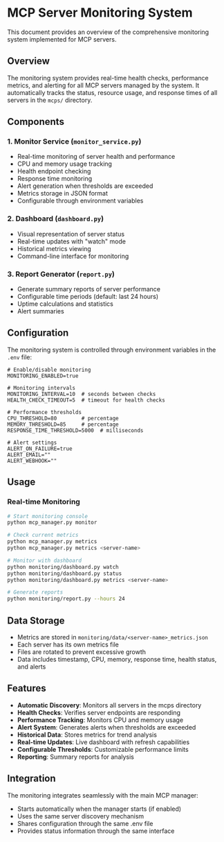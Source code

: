 # MCP Server Monitoring System

This document provides an overview of the comprehensive monitoring system implemented for MCP servers.

## Overview

The monitoring system provides real-time health checks, performance metrics, and alerting for all MCP servers managed by the system. It automatically tracks the status, resource usage, and response times of all servers in the `mcps/` directory.

## Components

### 1. Monitor Service (`monitor_service.py`)
- Real-time monitoring of server health and performance
- CPU and memory usage tracking
- Health endpoint checking
- Response time monitoring
- Alert generation when thresholds are exceeded
- Metrics storage in JSON format
- Configurable through environment variables

### 2. Dashboard (`dashboard.py`)
- Visual representation of server status
- Real-time updates with "watch" mode
- Historical metrics viewing
- Command-line interface for monitoring

### 3. Report Generator (`report.py`)
- Generate summary reports of server performance
- Configurable time periods (default: last 24 hours)
- Uptime calculations and statistics
- Alert summaries

## Configuration

The monitoring system is controlled through environment variables in the `.env` file:

```
# Enable/disable monitoring
MONITORING_ENABLED=true

# Monitoring intervals
MONITORING_INTERVAL=10  # seconds between checks
HEALTH_CHECK_TIMEOUT=5  # timeout for health checks

# Performance thresholds
CPU_THRESHOLD=80        # percentage
MEMORY_THRESHOLD=85     # percentage
RESPONSE_TIME_THRESHOLD=5000  # milliseconds

# Alert settings
ALERT_ON_FAILURE=true
ALERT_EMAIL=""
ALERT_WEBHOOK=""
```

## Usage

### Real-time Monitoring
```bash
# Start monitoring console
python mcp_manager.py monitor

# Check current metrics
python mcp_manager.py metrics
python mcp_manager.py metrics <server-name>

# Monitor with dashboard
python monitoring/dashboard.py watch
python monitoring/dashboard.py status
python monitoring/dashboard.py metrics <server-name>

# Generate reports
python monitoring/report.py --hours 24
```

## Data Storage

- Metrics are stored in `monitoring/data/<server-name>_metrics.json`
- Each server has its own metrics file
- Files are rotated to prevent excessive growth
- Data includes timestamp, CPU, memory, response time, health status, and alerts

## Features

- **Automatic Discovery**: Monitors all servers in the mcps directory
- **Health Checks**: Verifies server endpoints are responding
- **Performance Tracking**: Monitors CPU and memory usage
- **Alert System**: Generates alerts when thresholds are exceeded
- **Historical Data**: Stores metrics for trend analysis
- **Real-time Updates**: Live dashboard with refresh capabilities
- **Configurable Thresholds**: Customizable performance limits
- **Reporting**: Summary reports for analysis

## Integration

The monitoring integrates seamlessly with the main MCP manager:
- Starts automatically when the manager starts (if enabled)
- Uses the same server discovery mechanism
- Shares configuration through the same .env file
- Provides status information through the same interface